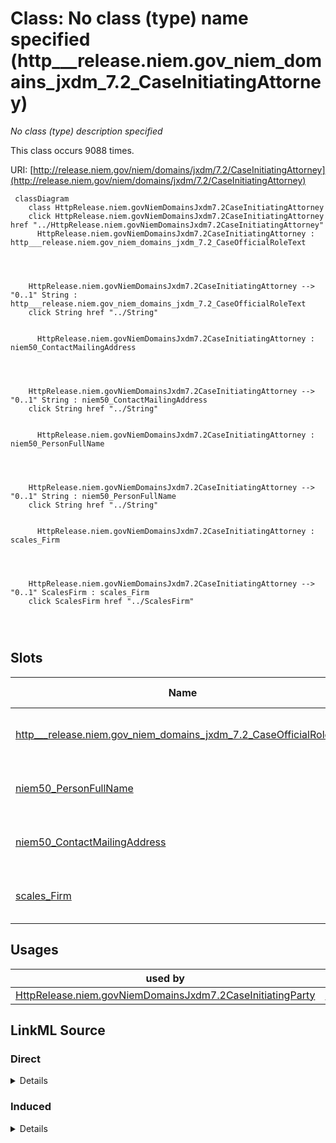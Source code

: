 

# Class: No class (type) name specified (http___release.niem.gov_niem_domains_jxdm_7.2_CaseInitiatingAttorney)


_No class (type) description specified_






This class occurs 9088 times.


URI: [http://release.niem.gov/niem/domains/jxdm/7.2/CaseInitiatingAttorney](http://release.niem.gov/niem/domains/jxdm/7.2/CaseInitiatingAttorney)






```mermaid
 classDiagram
    class HttpRelease.niem.govNiemDomainsJxdm7.2CaseInitiatingAttorney
    click HttpRelease.niem.govNiemDomainsJxdm7.2CaseInitiatingAttorney href "../HttpRelease.niem.govNiemDomainsJxdm7.2CaseInitiatingAttorney"
      HttpRelease.niem.govNiemDomainsJxdm7.2CaseInitiatingAttorney : http___release.niem.gov_niem_domains_jxdm_7.2_CaseOfficialRoleText
        
          
    
    
    HttpRelease.niem.govNiemDomainsJxdm7.2CaseInitiatingAttorney --> "0..1" String : http___release.niem.gov_niem_domains_jxdm_7.2_CaseOfficialRoleText
    click String href "../String"

        
      HttpRelease.niem.govNiemDomainsJxdm7.2CaseInitiatingAttorney : niem50_ContactMailingAddress
        
          
    
    
    HttpRelease.niem.govNiemDomainsJxdm7.2CaseInitiatingAttorney --> "0..1" String : niem50_ContactMailingAddress
    click String href "../String"

        
      HttpRelease.niem.govNiemDomainsJxdm7.2CaseInitiatingAttorney : niem50_PersonFullName
        
          
    
    
    HttpRelease.niem.govNiemDomainsJxdm7.2CaseInitiatingAttorney --> "0..1" String : niem50_PersonFullName
    click String href "../String"

        
      HttpRelease.niem.govNiemDomainsJxdm7.2CaseInitiatingAttorney : scales_Firm
        
          
    
    
    HttpRelease.niem.govNiemDomainsJxdm7.2CaseInitiatingAttorney --> "0..1" ScalesFirm : scales_Firm
    click ScalesFirm href "../ScalesFirm"

        
      
```




<!-- no inheritance hierarchy -->


## Slots

| Name | Cardinality and Range | Description | Inheritance | Occurrences |
| ---  | --- | --- | --- | --- |
| [http___release.niem.gov_niem_domains_jxdm_7.2_CaseOfficialRoleText](../slots/http___release.niem.gov_niem_domains_jxdm_7.2_CaseOfficialRoleText.md) | 0..1 <br/> [xsd:string](http://www.w3.org/2001/XMLSchema#string) | No slot (predicate) description specified <br/>  | direct | 5629 |
| [niem50_PersonFullName](../slots/niem50_PersonFullName.md) | 0..1 <br/> [xsd:string](http://www.w3.org/2001/XMLSchema#string) | No slot (predicate) description specified <br/>  | direct | 9088 |
| [niem50_ContactMailingAddress](../slots/niem50_ContactMailingAddress.md) | 0..1 <br/> [xsd:string](http://www.w3.org/2001/XMLSchema#string) | No slot (predicate) description specified <br/>  | direct | 7659 |
| [scales_Firm](../slots/scales_Firm.md) | 0..1 <br/> [ScalesFirm](../classes/ScalesFirm.md) | No slot (predicate) description specified <br/>  | direct | 7533 |





## Usages

| used by | used in | type | used |
| ---  | --- | --- | --- |
| [HttpRelease.niem.govNiemDomainsJxdm7.2CaseInitiatingParty](../classes/HttpRelease.niem.govNiemDomainsJxdm7.2CaseInitiatingParty.md) | [HttpRelease.niem.govNiemDomainsJxdm7.2CaseInitiatingAttorney](../classes/HttpRelease.niem.govNiemDomainsJxdm7.2CaseInitiatingAttorney.md) | range | [HttpRelease.niem.govNiemDomainsJxdm7.2CaseInitiatingAttorney](../classes/HttpRelease.niem.govNiemDomainsJxdm7.2CaseInitiatingAttorney.md) |











## LinkML Source

<!-- TODO: investigate https://stackoverflow.com/questions/37606292/how-to-create-tabbed-code-blocks-in-mkdocs-or-sphinx -->

### Direct

<details>

```yaml
name: http___release.niem.gov_niem_domains_jxdm_7.2_CaseInitiatingAttorney
conforms_to: No schema conformance document specified
annotations:
  count:
    tag: count
    value: 9088
description: No class (type) description specified
title: No class (type) name specified
from_schema: scales-kg
rank: 1000
slots:
- http___release.niem.gov_niem_domains_jxdm_7.2_CaseOfficialRoleText
- niem50_PersonFullName
- niem50_ContactMailingAddress
- scales_Firm
slot_usage:
  http___release.niem.gov_niem_domains_jxdm_7.2_CaseOfficialRoleText:
    name: http___release.niem.gov_niem_domains_jxdm_7.2_CaseOfficialRoleText
    annotations:
      string:
        tag: string
        value: 5629
  niem50_ContactMailingAddress:
    name: niem50_ContactMailingAddress
    annotations:
      string:
        tag: string
        value: 7659
  niem50_PersonFullName:
    name: niem50_PersonFullName
    annotations:
      string:
        tag: string
        value: 9088
  scales_Firm:
    name: scales_Firm
    annotations:
      scales_Firm:
        tag: scales_Firm
        value: 7533
class_uri: http://release.niem.gov/niem/domains/jxdm/7.2/CaseInitiatingAttorney

```
</details>

### Induced

<details>

```yaml
name: http___release.niem.gov_niem_domains_jxdm_7.2_CaseInitiatingAttorney
conforms_to: No schema conformance document specified
annotations:
  count:
    tag: count
    value: 9088
description: No class (type) description specified
title: No class (type) name specified
from_schema: scales-kg
rank: 1000
slot_usage:
  http___release.niem.gov_niem_domains_jxdm_7.2_CaseOfficialRoleText:
    name: http___release.niem.gov_niem_domains_jxdm_7.2_CaseOfficialRoleText
    annotations:
      string:
        tag: string
        value: 5629
  niem50_ContactMailingAddress:
    name: niem50_ContactMailingAddress
    annotations:
      string:
        tag: string
        value: 7659
  niem50_PersonFullName:
    name: niem50_PersonFullName
    annotations:
      string:
        tag: string
        value: 9088
  scales_Firm:
    name: scales_Firm
    annotations:
      scales_Firm:
        tag: scales_Firm
        value: 7533
attributes:
  http___release.niem.gov_niem_domains_jxdm_7.2_CaseOfficialRoleText:
    name: http___release.niem.gov_niem_domains_jxdm_7.2_CaseOfficialRoleText
    annotations:
      string:
        tag: string
        value: 5629
    description: No slot (predicate) description specified
    examples:
    - object:
        example_object: Assigned Judge
        example_object_type: string
        example_predicate: http://release.niem.gov/niem/domains/jxdm/7.2/CaseOfficialRoleText
        example_subject: scales:/Agent/casd;;3:16-cv-01644_a2
        example_subject_type: None
    - object:
        example_object: CJA Appointment
        example_object_type: string
        example_predicate: http://release.niem.gov/niem/domains/jxdm/7.2/CaseOfficialRoleText
        example_subject: scales:/Agent/casd;;3:17-cr-00001_a3
        example_subject_type: http___release.niem.gov_niem_domains_jxdm_7.2_CaseDefenseAttorney
    - object:
        example_object: Assistant United States Attorney
        example_object_type: string
        example_predicate: http://release.niem.gov/niem/domains/jxdm/7.2/CaseOfficialRoleText
        example_subject: scales:/Agent/casd;;3:17-cr-00001_a4
        example_subject_type: http___release.niem.gov_niem_domains_jxdm_7.2_CaseInitiatingAttorney
    - object:
        example_object: CJA Appointment
        example_object_type: string
        example_predicate: http://release.niem.gov/niem/domains/jxdm/7.2/CaseOfficialRoleText
        example_subject: scales:/Agent/casd;;3:17-cr-00006_a5
        example_subject_type: http___release.niem.gov_niem_domains_jxdm_7.2_Attorney
    from_schema: scales-kg
    rank: 1000
    slot_uri: http://release.niem.gov/niem/domains/jxdm/7.2/CaseOfficialRoleText
    alias: http___release.niem.gov_niem_domains_jxdm_7.2_CaseOfficialRoleText
    owner: http___release.niem.gov_niem_domains_jxdm_7.2_CaseInitiatingAttorney
    domain_of:
    - http___release.niem.gov_niem_domains_jxdm_7.2_Attorney
    - http___release.niem.gov_niem_domains_jxdm_7.2_CaseDefenseAttorney
    - http___release.niem.gov_niem_domains_jxdm_7.2_CaseInitiatingAttorney
    range: string
  niem50_PersonFullName:
    name: niem50_PersonFullName
    annotations:
      string:
        tag: string
        value: 9088
    description: No slot (predicate) description specified
    examples:
    - object:
        example_object: Judge Gonzalo P. Curiel
        example_object_type: string
        example_predicate: niem50:PersonFullName
        example_subject: scales:/Agent/casd;;3:16-cv-01644_a2
        example_subject_type: None
    - object:
        example_object: SCALES-Party-Hash-A832763C1FE77A32B6DE912B9C77F80C
        example_object_type: string
        example_predicate: niem50:PersonFullName
        example_subject: scales:/Agent/casd;;3:16-cv-01644_a3
        example_subject_type: http___release.niem.gov_niem_domains_jxdm_7.2_CaseInitiatingAttorney
    - object:
        example_object: Ryan A. Sausedo
        example_object_type: string
        example_predicate: niem50:PersonFullName
        example_subject: scales:/Agent/casd;;3:16-cv-01644_a5
        example_subject_type: http___release.niem.gov_niem_domains_jxdm_7.2_CaseDefenseAttorney
    - object:
        example_object: Benjamin Gilford
        example_object_type: string
        example_predicate: niem50:PersonFullName
        example_subject: scales:/Agent/casd;;3:16-cv-01645_a20
        example_subject_type: http___release.niem.gov_niem_domains_jxdm_7.2_Attorney
    - object:
        example_object: Carroll O Switzer
        example_object_type: string
        example_predicate: niem50:PersonFullName
        example_subject: scales:/JudgeEntity/SJ000002
        example_subject_type: http___release.niem.gov_niem_domains_jxdm_7.2_Judge
    from_schema: scales-kg
    rank: 1000
    slot_uri: niem50:PersonFullName
    alias: niem50_PersonFullName
    owner: http___release.niem.gov_niem_domains_jxdm_7.2_CaseInitiatingAttorney
    domain_of:
    - http___release.niem.gov_niem_domains_jxdm_7.2_Attorney
    - http___release.niem.gov_niem_domains_jxdm_7.2_CaseDefenseAttorney
    - http___release.niem.gov_niem_domains_jxdm_7.2_CaseInitiatingAttorney
    - http___release.niem.gov_niem_domains_jxdm_7.2_Judge
    range: string
  niem50_ContactMailingAddress:
    name: niem50_ContactMailingAddress
    annotations:
      string:
        tag: string
        value: 7659
    description: No slot (predicate) description specified
    examples:
    - object:
        example_object: '225 Broadway

          Suite 900

          San Diego, CA 92101-5008'
        example_object_type: string
        example_predicate: niem50:ContactMailingAddress
        example_subject: scales:/Agent/casd;;3:16-cv-01644_a4
        example_subject_type: http___release.niem.gov_niem_domains_jxdm_7.2_CaseInitiatingAttorney
    - object:
        example_object: '880 Front Street

          Room 6293

          San Diego, CA 92101'
        example_object_type: string
        example_predicate: niem50:ContactMailingAddress
        example_subject: scales:/Agent/casd;;3:16-cv-01644_a5
        example_subject_type: http___release.niem.gov_niem_domains_jxdm_7.2_CaseDefenseAttorney
    - object:
        example_object: '800 Wilshire Blvd.

          Suite 500

          Los Angeles, CA 90017'
        example_object_type: string
        example_predicate: niem50:ContactMailingAddress
        example_subject: scales:/Agent/casd;;3:16-cv-01692_a23
        example_subject_type: http___release.niem.gov_niem_domains_jxdm_7.2_Attorney
    from_schema: scales-kg
    rank: 1000
    slot_uri: niem50:ContactMailingAddress
    alias: niem50_ContactMailingAddress
    owner: http___release.niem.gov_niem_domains_jxdm_7.2_CaseInitiatingAttorney
    domain_of:
    - http___release.niem.gov_niem_domains_jxdm_7.2_Attorney
    - http___release.niem.gov_niem_domains_jxdm_7.2_CaseDefenseAttorney
    - http___release.niem.gov_niem_domains_jxdm_7.2_CaseInitiatingAttorney
    range: string
  scales_Firm:
    name: scales_Firm
    annotations:
      scales_Firm:
        tag: scales_Firm
        value: 7533
    description: No slot (predicate) description specified
    examples:
    - object:
        example_object: scales:/Agent/casd;;3:16-cv-01644_a6
        example_object_type: scales_Firm
        example_predicate: scales:Firm
        example_subject: scales:/Agent/casd;;3:16-cv-01644_a4
        example_subject_type: http___release.niem.gov_niem_domains_jxdm_7.2_CaseInitiatingAttorney
    - object:
        example_object: scales:/Agent/casd;;3:16-cv-01644_a7
        example_object_type: scales_Firm
        example_predicate: scales:Firm
        example_subject: scales:/Agent/casd;;3:16-cv-01644_a5
        example_subject_type: http___release.niem.gov_niem_domains_jxdm_7.2_CaseDefenseAttorney
    - object:
        example_object: scales:/Agent/casd;;3:16-cv-01692_a29
        example_object_type: scales_Firm
        example_predicate: scales:Firm
        example_subject: scales:/Agent/casd;;3:16-cv-01692_a23
        example_subject_type: http___release.niem.gov_niem_domains_jxdm_7.2_Attorney
    from_schema: scales-kg
    rank: 1000
    slot_uri: scales:Firm
    alias: scales_Firm
    owner: http___release.niem.gov_niem_domains_jxdm_7.2_CaseInitiatingAttorney
    domain_of:
    - http___release.niem.gov_niem_domains_jxdm_7.2_Attorney
    - http___release.niem.gov_niem_domains_jxdm_7.2_CaseDefenseAttorney
    - http___release.niem.gov_niem_domains_jxdm_7.2_CaseInitiatingAttorney
    range: scales_Firm
class_uri: http://release.niem.gov/niem/domains/jxdm/7.2/CaseInitiatingAttorney

```
</details>
